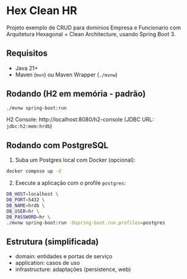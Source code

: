 # Hex Clean HR

Projeto exemplo de CRUD para domínios Empresa e Funcionario com Arquitetura Hexagonal + Clean Architecture, usando Spring Boot 3.

## Requisitos
- Java 21+
- Maven (`mvn`) ou Maven Wrapper (`./mvnw`)

## Rodando (H2 em memória - padrão)
```bash
./mvnw spring-boot:run
```

H2 Console: http://localhost:8080/h2-console (JDBC URL: `jdbc:h2:mem:hrdb`)

## Rodando com PostgreSQL
1) Suba um Postgres local com Docker (opcional):
```bash
docker compose up -d
```
2) Execute a aplicação com o profile `postgres`:
```bash
DB_HOST=localhost \
DB_PORT=5432 \
DB_NAME=hrdb \
DB_USER=hr \
DB_PASSWORD=hr \
./mvnw spring-boot:run -Dspring-boot.run.profiles=postgres
```

## Estrutura (simplificada)
- domain: entidades e portas de serviço
- application: casos de uso
- infrastructure: adaptações (persistence, web)